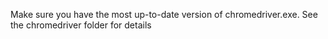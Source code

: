 Make sure you have the most up-to-date version of chromedriver.exe. See the chromedriver folder for details
